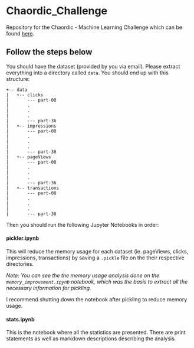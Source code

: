# Chaordic_Challenge
Repository for the Chaordic - Machine Learning Challenge which can be found [here](https://github.com/chaordic/machinelearning-challenge/blob/master/dswa-challenge.ipynb).

## Follow the steps below
You should have the dataset (provided by you via email). Please extract everything into a directory called `data`. You should end up with this structure:
```
+-- data
|   +-- clicks
|   	--- part-00
|		.
|		.
|		.
|   	--- part-36
|   +-- impressions
|   	--- part-00
|		.
|		.
|		.
|   	--- part-36
|   +-- pageViews
|   	--- part-00
|		.
|		.
|		.
|   	--- part-36
|   +-- transactions
|   	--- part-00
|		.
|		.
|		.
|   	--- part-36
```
Then you should run the following Jupyter Notebooks in order:
#### pickler.ipynb
This will reduce the memory usage for each dataset (ie. pageViews, clicks, impressions, transactions) by saving a `.pickle` file on the their respective directories.

*Note: You can see the the memory usage analysis done on the `memory_improvement.ipynb` notebook, which was the basis to extract all the necessary information for pickling.*

I recommend shutting down the notebook after pickling to reduce memory usage.
#### stats.ipynb
This is the notebook where all the statistics are presented. There are print statements as well as markdown descriptions describing the analysis.